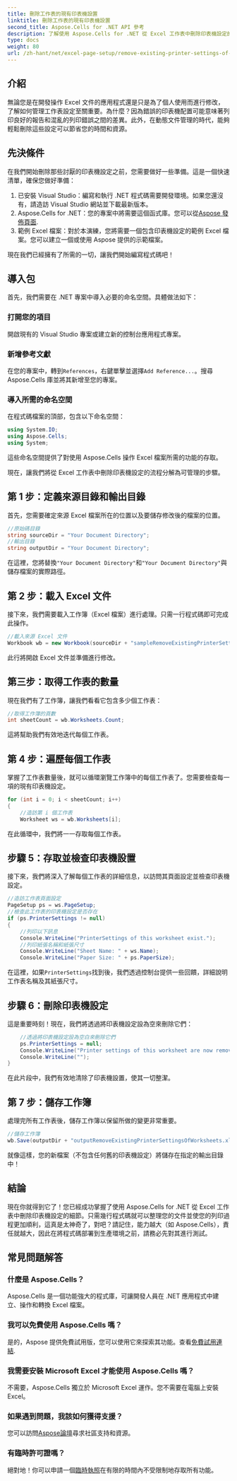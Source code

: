 ```yaml
---
title: 刪除工作表的現有印表機設置
linktitle: 刪除工作表的現有印表機設置
second_title: Aspose.Cells for .NET API 參考
description: 了解使用 Aspose.Cells for .NET 從 Excel 工作表中刪除印表機設定的逐步指南，輕鬆提高文件的列印品質。
type: docs
weight: 80
url: /zh-hant/net/excel-page-setup/remove-existing-printer-settings-of-worksheets/
---
```

## 介紹

無論您是在開發操作 Excel 文件的應用程式還是只是為了個人使用而進行修改，了解如何管理工作表設定至關重要。為什麼？因為錯誤的印表機配置可能意味著列印良好的報告和混亂的列印錯誤之間的差異。此外，在動態文件管理的時代，能夠輕鬆刪除這些設定可以節省您的時間和資源。

## 先決條件

在我們開始刪除那些討厭的印表機設定之前，您需要做好一些準備。這是一個快速清單，確保您做好準備：

1. 已安裝 Visual Studio：編寫和執行 .NET 程式碼需要開發環境。如果您還沒有，請造訪 Visual Studio 網站並下載最新版本。
2.  Aspose.Cells for .NET：您的專案中將需要這個函式庫。您可以從[Aspose 發佈頁面](https://releases.aspose.com/cells/net/).
3. 範例 Excel 檔案：對於本演練，您將需要一個包含印表機設定的範例 Excel 檔案。您可以建立一個或使用 Aspose 提供的示範檔案。

現在我們已經擁有了所需的一切，讓我們開始編寫程式碼吧！

## 導入包

首先，我們需要在 .NET 專案中導入必要的命名空間。具體做法如下：

### 打開您的項目

開啟現有的 Visual Studio 專案或建立新的控制台應用程式專案。

### 新增參考文獻

在您的專案中，轉到`References`，右鍵單擊並選擇`Add Reference...`。搜尋 Aspose.Cells 庫並將其新增至您的專案。

### 導入所需的命名空間

在程式碼檔案的頂部，包含以下命名空間：

```csharp
using System.IO;
using Aspose.Cells;
using System;
```

這些命名空間提供了對使用 Aspose.Cells 操作 Excel 檔案所需的功能的存取。

現在，讓我們將從 Excel 工作表中刪除印表機設定的流程分解為可管理的步驟。

## 第 1 步：定義來源目錄和輸出目錄

首先，您需要確定來源 Excel 檔案所在的位置以及要儲存修改後的檔案的位置。

```csharp
//原始碼目錄
string sourceDir = "Your Document Directory";
//輸出目錄
string outputDir = "Your Document Directory";
```

在這裡，您將替換`"Your Document Directory"`和`"Your Document Directory"`與儲存檔案的實際路徑。

## 第 2 步：載入 Excel 文件

接下來，我們需要載入工作簿（Excel 檔案）進行處理。只需一行程式碼即可完成此操作。

```csharp
//載入來源 Excel 文件
Workbook wb = new Workbook(sourceDir + "sampleRemoveExistingPrinterSettingsOfWorksheets.xlsx");
```

此行將開啟 Excel 文件並準備進行修改。

## 第三步：取得工作表的數量

現在我們有了工作簿，讓我們看看它包含多少個工作表：

```csharp
//取得工作簿的頁數
int sheetCount = wb.Worksheets.Count;
```

這將幫助我們有效地迭代每個工作表。

## 第 4 步：遍歷每個工作表

掌握了工作表數量後，就可以循環瀏覽工作簿中的每個工作表了。您需要檢查每一項的現有印表機設定。

```csharp
for (int i = 0; i < sheetCount; i++)
{
    //造訪第 i 個工作表
    Worksheet ws = wb.Worksheets[i];
```

在此循環中，我們將一一存取每個工作表。

## 步驟 5：存取並檢查印表機設置

接下來，我們將深入了解每個工作表的詳細信息，以訪問其頁面設定並檢查印表機設定。

```csharp
//造訪工作表頁面設定
PageSetup ps = ws.PageSetup;
//檢查此工作表的印表機設定是否存在
if (ps.PrinterSettings != null)
{
    //列印以下訊息
    Console.WriteLine("PrinterSettings of this worksheet exist.");
    //列印紙張名稱和紙張尺寸
    Console.WriteLine("Sheet Name: " + ws.Name);
    Console.WriteLine("Paper Size: " + ps.PaperSize);
```

在這裡，如果`PrinterSettings`找到後，我們透過控制台提供一些回饋，詳細說明工作表名稱及其紙張尺寸。

## 步驟 6：刪除印表機設定

這是重要時刻！現在，我們將透過將印表機設定設為空來刪除它們：

```csharp
    //透過將印表機設定設為空白來刪除它們
    ps.PrinterSettings = null;
    Console.WriteLine("Printer settings of this worksheet are now removed by setting it null.");
    Console.WriteLine("");
}
```

在此片段中，我們有效地清除了印表機設置，使其一切整潔。

## 第 7 步：儲存工作簿

處理完所有工作表後，儲存工作簿以保留所做的變更非常重要。

```csharp
//儲存工作簿
wb.Save(outputDir + "outputRemoveExistingPrinterSettingsOfWorksheets.xlsx");
```

就像這樣，您的新檔案（不包含任何舊的印表機設定）將儲存在指定的輸出目錄中！

## 結論

現在你就得到它了！您已經成功掌握了使用 Aspose.Cells for .NET 從 Excel 工作表中刪除印表機設定的細節。只需幾行程式碼就可以整理您的文件並使您的列印過程更加順利，這真是太神奇了，對吧？請記住，能力越大（如 Aspose.Cells），責任就越大，因此在將程式碼部署到生產環境之前，請務必先對其進行測試。

## 常見問題解答

### 什麼是 Aspose.Cells？  
Aspose.Cells 是一個功能強大的程式庫，可讓開發人員在 .NET 應用程式中建立、操作和轉換 Excel 檔案。

### 我可以免費使用 Aspose.Cells 嗎？  
是的，Aspose 提供免費試用版，您可以使用它來探索其功能。查看[免費試用連結](https://releases.aspose.com/).

### 我需要安裝 Microsoft Excel 才能使用 Aspose.Cells 嗎？  
不需要，Aspose.Cells 獨立於 Microsoft Excel 運作。您不需要在電腦上安裝 Excel。

### 如果遇到問題，我該如何獲得支援？  
您可以訪問[Aspose論壇](https://forum.aspose.com/c/cells/9)尋求社區支持和資源。

### 有臨時許可證嗎？  
絕對地！你可以申請一個[臨時執照](https://purchase.aspose.com/temporary-license/)在有限的時間內不受限制地存取所有功能。